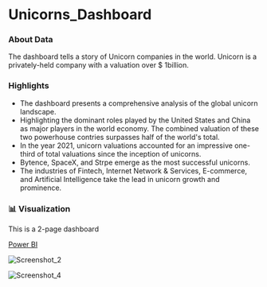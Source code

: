 # Unicorns_Dashboard

### About Data

The dashboard tells a story of Unicorn companies in the world. Unicorn is a privately-held company with a valuation over $ 1billion. 

### Highlights

- The dashboard presents a comprehensive analysis of the global unicorn landscape.
- Highlighting the dominant roles played by the United States and China as major players in the world economy. The combined valuation of these two powerhouse contries surpasses half of the world's total.
- In the year 2021, unicorn valuations accounted for an impressive one-third of total valuations since the inception of unicorns.
- Bytence, SpaceX, and Strpe emerge as the most successful unicorns.
- The industries of Fintech, Internet Network & Services, E-commerce, and Artificial Intelligence take the lead in unicorn growth and prominence.

### 📊 Visualization

This is a 2-page dashboard

[Power BI](https://app.powerbi.com/reportEmbed?reportId=7f58d174-2d84-46c8-8d26-30e38fa9beae&autoAuth=true&ctid=9237d2d8-f5dd-406d-9d9f-852d861fca18)

![Screenshot_2](https://github.com/Chuntim0303/Portfolio/assets/126696701/f94569e4-eaf5-49f3-8d17-1178a1236a4a)

![Screenshot_4](https://github.com/Chuntim0303/Portfolio/assets/126696701/ab7e6dd9-9693-4177-97b4-928ff0558a51)



